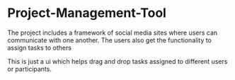 # Project-Management-Tool
The project includes a framework of social media sites where users can communicate with one another. The users also get the functionality to assign tasks to others

This is just a ui which helps drag and drop tasks assigned to different users or participants.
